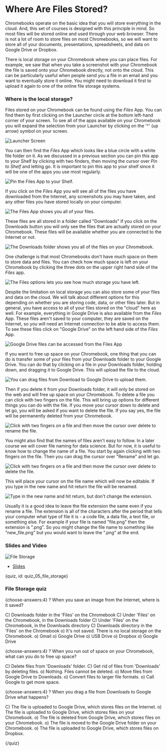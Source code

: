 # Where Are Files Stored?

Chromebooks operate on the basic idea that you will store everything in the cloud. And, this set of courses is designed with this principle in mind. So most files will be stored online and used through your web browser. There is not a lot of room to store files on most Chromebooks, so we will want to store all of your documents, presentations, spreadsheets, and data on Google Drive or Dropbox. 

There is local storage on your Chromebook where you can place files. For example, we saw that when you take a screenshot with your Chromebook the file is saved onto your Chromebook directly, not onto the cloud. This can be particularly useful when people send you a file in an email and you want to eventually store it online. You might need to download it first to upload it again to one of the online file storage systems. 

### Where is the local storage?

Files stored on your Chromebook can be found using the _Files_ App. 
You can find them by first clicking on the Launcher circle at the bottom left-hand corner of your screen. To see all of the apps available on your Chromebook you will expand the selection from your Launcher by clicking on the '^' (up arrow) symbol on your screen. 

![Launcher Screen](images/05_filestorage/05_chromebookintro_filestorage-1.png)

You can then find the _Files_ App which looks like a blue circle with a white file folder on it. As we discussed in a previous section you can pin this app to your Shelf by clicking with two finders, then moving the cursor over _Pin to Shelf_ and letting go. It is important to pin this app to your shelf since it will be one of the apps you use most regularly. 


![Pin the Files App to your Shelf.](images/05_filestorage/05_chromebookintro_filestorage-2.png)


If you click on the _Files_ App you will see all of the files you have downloaded from the Internet, any screenshots you may have taken, and any other files you have stored locally on your computer. 

![The Files App shows you all of your files.](images/05_filestorage/05_chromebookintro_filestorage-3.png)

These files are all stored in a folder called "Downloads" if you click on the Downloads button you will only see the files that are actually stored on your Chromebook. These files will be available whether you are connected to the Internet or not. 

![The Downloads folder shows you all of the files on your Chromebook.](images/05_filestorage/05_chromebookintro_filestorage-4.png)


One challenge is that most Chromebooks don't have much space on them to store data and files. You can check how much space is left on your Chromebook by clicking the three dots on the upper right hand side of the _Files_ app. 

![The Files options lets you see how much storage you have left.](images/05_filestorage/05_chromebookintro_filestorage-5.png)


Despite the limitation on local storage you can also store some of your files and data on the cloud. We will talk about different options for this depending on whether you are storing code, data, or other files later. But in general, you have access to all of your files stored on the "cloud" here as well. For example, everything in Google Drive is also available from the _Files_ App. These files aren't saved to your computer, they are saved on the Internet, so you will need an Internet connection to be able to access them. To see these files click on "Google Drive" on the left hand side of the _Files_ App. 

![Google Drive files can be accessed from the Files App](images/05_filestorage/05_chromebookintro_filestorage-6.png)

If you want to free up space on your Chromebook, one thing that you can do is transfer some of your files from your Downloads folder to your Google Drive. You can do that by clicking on a file in your Downloads folder, holding down, and dragging it to Google Drive. This will upload the file to the cloud.

![You can drag files from Download to Google Drive to upload them.](images/05_filestorage/05_chromebookintro_filestorage-7.png)

 Then if you delete it from your Downloads folder, it will only be stored on the web and will free up space on your Chromebook. To delete a file you can click with two fingers on the file. This will bring up options for different things you can do with the file. If you move your cursor down to delete and let go, you will be asked if you want to delete the file. If you say yes, the file will be permanently deleted from your Chromebook. 


![Click with two fingers on a file and then move the cursor over delete to rename the file. ](images/05_filestorage/05_chromebookintro_filestorage-8.png)

You might also find that the names of files aren't easy to follow. In a later course we will cover file naming for data science. But for now, it is useful to know how to change the name of a file. You start by again clicking with two fingers on the file. Then you can drag the cursor over "Rename" and let go.


![Click with two fingers on a file and then move the cursor over delete to delete the file. ](images/05_filestorage/05_chromebookintro_filestorage-9.png)

This will place your cursor on the file name which will now be editable. If you type in the new name and hit return the file will be renamed.

![Type in the new name and hit return, but don't change the extension.](images/05_filestorage/05_chromebookintro_filestorage-10.png)

Usually it is a good idea to leave the file extension the same even if you rename a file. The extension is all of the characters after the period that tells your computer what type of file it is - a code file, a data file, a text file, or something else. For example if your file is named "file.png" then the extension is ".png". So you might change the file name to something like "new_file.png" but you would want to leave the ".png" at the end. 


### Slides and Video

![File Storage](https://www.youtube.com/watch?v=Xc_kXtQ8kXI)

* [Slides](https://docs.google.com/presentation/d/1k9e4UEhxg63DWSFkV71u1ewQQe-4DopdXAMG35O0hkc/edit?usp=sharing)


{quiz, id: quiz_05_file_storage}

### File Storage quiz

{choose-answers:4}
? When you save an image from the Internet, where is it saved?

C) Downloads folder in the 'Files' on the Chromebook
C) Under 'Files' on the Chromebook, in the Downloads folder
C) Under 'Files' on the Chromebook, in the Downloads directory
C) Downloads directory in the 'Files' on the Chromebook
o) It's not saved. There is no local storage on the Chromebook.
o) Gmail
o) Google Drive
o) USB Drive
o) Dropbox
o) Google Drive

{choose-answers:4}
? When you run out of space on your Chromebook, what can you do to free up space?

C) Delete files from 'Downloads' folder.
C) Get rid of files from 'Downloads' by deleting files.
o) Nothing. Files cannot be deleted.
o) Move files from Google Drive to Downloads.
o) Convert files to larger file formats.
o) Call Google to get more space.

{choose-answers:4}
? When you drag a file from Downloads to Google Drive what happens? 

C) The file is uploaded to Google Drive, which stores files on the Internet.
o) The file is uploaded to Google Drive, which stores files on your Chromebook.
o) The file is deleted from Google Drive, which stores files on your Chromebook.
o) The file is moved to the Google Drive folder on your Chromebook.
o) The file is uploaded to Google Drive, which stores files on Dropbox.

{/quiz}

